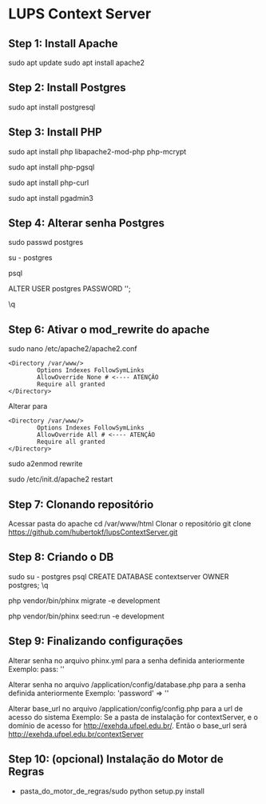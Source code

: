 # LUPS Context Server

Step 1: Install Apache
------------------

sudo apt update
sudo apt install apache2


Step 2: Install Postgres
------------------
sudo apt install postgresql


Step 3: Install PHP
------------------
sudo apt install php libapache2-mod-php php-mcrypt

sudo apt install php-pgsql

sudo apt install php-curl

sudo apt install pgadmin3


Step 4: Alterar senha Postgres
------------------
sudo passwd postgres

su - postgres

psql

ALTER USER postgres PASSWORD '<senha>';
        
\q

Step 6: Ativar o mod_rewrite do apache
------------------

sudo nano /etc/apache2/apache2.conf

```
<Directory /var/www/>
        Options Indexes FollowSymLinks
        AllowOverride None # <---- ATENÇÂO
        Require all granted
</Directory>
```

Alterar para

```
<Directory /var/www/>
        Options Indexes FollowSymLinks
        AllowOverride All # <---- ATENÇÂO
        Require all granted
</Directory>
```

sudo a2enmod rewrite

sudo /etc/init.d/apache2 restart

Step 7: Clonando repositório
------------------

Acessar pasta do apache
cd /var/www/html
Clonar o repositório
git clone https://github.com/hubertokf/lupsContextServer.git


Step 8: Criando o DB
------------------

sudo su - postgres
psql
CREATE DATABASE contextserver OWNER postgres;
\q

php vendor/bin/phinx migrate -e development

php vendor/bin/phinx seed:run -e development


Step 9: Finalizando configurações 
------------------

Alterar senha no arquivo phinx.yml para a senha definida anteriormente
Exemplo: pass: '<senha>'

Alterar senha no arquivo /application/config/database.php para a senha definida anteriormente
Exemplo: 'password' => '<senha>'
        
Alterar base_url no arquivo /application/config/config.php para a url de acesso do sistema
Exemplo: 
Se a pasta de instalação for contextServer, e o domínio de acesso for http://exehda.ufpel.edu.br/. Então o base_url será http://exehda.ufpel.edu.br/contextServer


Step 10: (opcional) Instalação do Motor de Regras
------------------
* pasta_do_motor_de_regras/sudo python setup.py install
